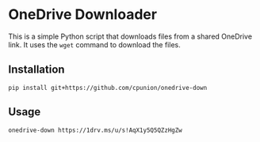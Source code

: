 # OneDrive Downloader

This is a simple Python script that downloads files from a shared OneDrive link. It uses the `wget` command to download the files.

## Installation

```shell
pip install git+https://github.com/cpunion/onedrive-down
```

## Usage

```shell
onedrive-down https://1drv.ms/u/s!AqX1y5Q5QZzHgZw
```
